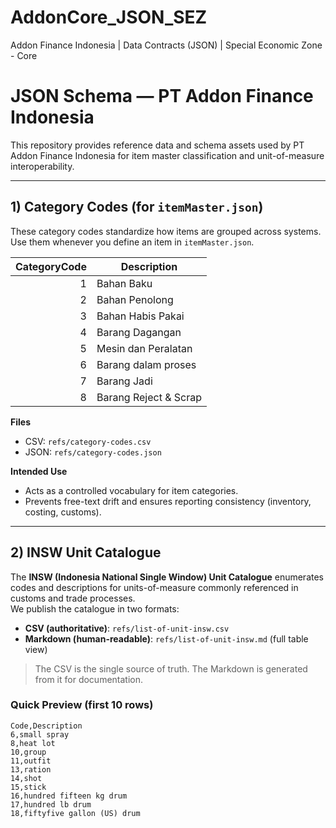 # AddonCore_JSON_SEZ

Addon Finance Indonesia | Data Contracts (JSON) | Special Economic Zone - Core

# JSON Schema — PT Addon Finance Indonesia

This repository provides reference data and schema assets used by PT Addon Finance Indonesia for item master classification and unit-of-measure interoperability.

---

## 1) Category Codes (for `itemMaster.json`)

These category codes standardize how items are grouped across systems. Use them whenever you define an item in `itemMaster.json`.

| CategoryCode | Description           |
| -----------: | --------------------- |
|            1 | Bahan Baku            |
|            2 | Bahan Penolong        |
|            3 | Bahan Habis Pakai     |
|            4 | Barang Dagangan       |
|            5 | Mesin dan Peralatan   |
|            6 | Barang dalam proses   |
|            7 | Barang Jadi           |
|            8 | Barang Reject & Scrap |

**Files**

- CSV: `refs/category-codes.csv`
- JSON: `refs/category-codes.json`

**Intended Use**

- Acts as a controlled vocabulary for item categories.
- Prevents free-text drift and ensures reporting consistency (inventory, costing, customs).

---

## 2) INSW Unit Catalogue

The **INSW (Indonesia National Single Window) Unit Catalogue** enumerates codes and descriptions for units-of-measure commonly referenced in customs and trade processes.  
We publish the catalogue in two formats:

- **CSV (authoritative)**: `refs/list-of-unit-insw.csv`
- **Markdown (human-readable)**: `refs/list-of-unit-insw.md` (full table view)

> The CSV is the single source of truth. The Markdown is generated from it for documentation.

### Quick Preview (first 10 rows)

```csv
Code,Description
6,small spray
8,heat lot
10,group
11,outfit
13,ration
14,shot
15,stick
16,hundred fifteen kg drum
17,hundred lb drum
18,fiftyfive gallon (US) drum
```
